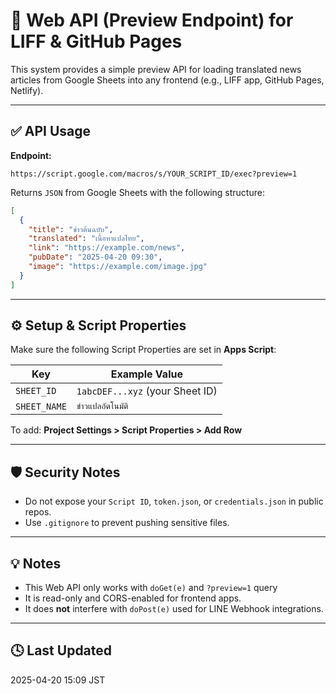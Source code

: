 # 📰 Web API (Preview Endpoint) for LIFF & GitHub Pages

This system provides a simple preview API for loading translated news articles from Google Sheets into any frontend (e.g., LIFF app, GitHub Pages, Netlify).

---

## ✅ API Usage

**Endpoint:**

```
https://script.google.com/macros/s/YOUR_SCRIPT_ID/exec?preview=1
```

Returns `JSON` from Google Sheets with the following structure:

```json
[
  {
    "title": "ข่าวต้นฉบับ",
    "translated": "เนื้อหาแปลไทย",
    "link": "https://example.com/news",
    "pubDate": "2025-04-20 09:30",
    "image": "https://example.com/image.jpg"
  }
]
```

---

## ⚙️ Setup & Script Properties

Make sure the following Script Properties are set in **Apps Script**:

| Key         | Example Value                                |
|-------------|-----------------------------------------------|
| `SHEET_ID`  | `1abcDEF...xyz` (your Sheet ID)               |
| `SHEET_NAME`| `ข่าวแปลอัตโนมัติ`                           |

To add: **Project Settings > Script Properties > Add Row**

---

## 🛡 Security Notes

- Do not expose your `Script ID`, `token.json`, or `credentials.json` in public repos.
- Use `.gitignore` to prevent pushing sensitive files.

---

## 💡 Notes

- This Web API only works with `doGet(e)` and `?preview=1` query
- It is read-only and CORS-enabled for frontend apps.
- It does **not** interfere with `doPost(e)` used for LINE Webhook integrations.

---

## 🕓 Last Updated

2025-04-20 15:09 JST

